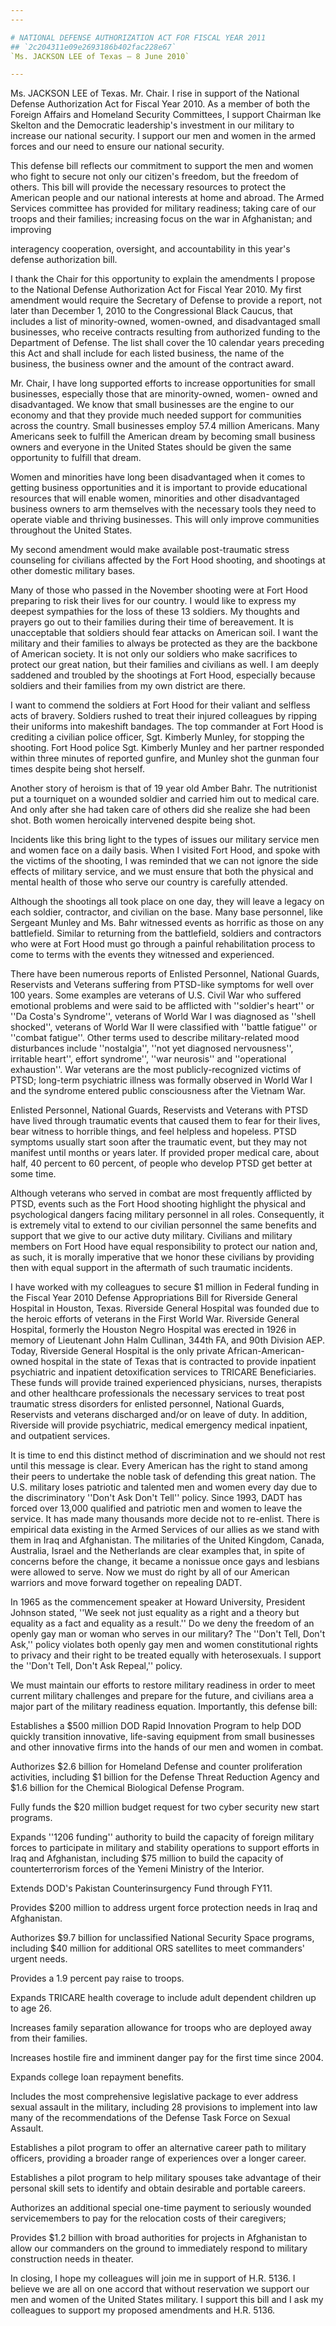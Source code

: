 ```yaml
---
---

# NATIONAL DEFENSE AUTHORIZATION ACT FOR FISCAL YEAR 2011
## `2c204311e09e2693186b402fac228e67`
`Ms. JACKSON LEE of Texas — 8 June 2010`

---
```



Ms. JACKSON LEE of Texas. Mr. Chair. I rise in support of the 
National Defense Authorization Act for Fiscal Year 2010. As a member of 
both the Foreign Affairs and Homeland Security Committees, I support 
Chairman Ike Skelton and the Democratic leadership's investment in our 
military to increase our national security. I support our men and women 
in the armed forces and our need to ensure our national security.

This defense bill reflects our commitment to support the men and 
women who fight to secure not only our citizen's freedom, but the 
freedom of others. This bill will provide the necessary resources to 
protect the American people and our national interests at home and 
abroad. The Armed Services committee has provided for military 
readiness; taking care of our troops and their families; increasing 
focus on the war in Afghanistan; and improving


interagency cooperation, oversight, and accountability in this year's 
defense authorization bill.

I thank the Chair for this opportunity to explain the amendments I 
propose to the National Defense Authorization Act for Fiscal Year 2010. 
My first amendment would require the Secretary of Defense to provide a 
report, not later than December 1, 2010 to the Congressional Black 
Caucus, that includes a list of minority-owned, women-owned, and 
disadvantaged small businesses, who receive contracts resulting from 
authorized funding to the Department of Defense. The list shall cover 
the 10 calendar years preceding this Act and shall include for each 
listed business, the name of the business, the business owner and the 
amount of the contract award.

Mr. Chair, I have long supported efforts to increase opportunities 
for small businesses, especially those that are minority-owned, women-
owned and disadvantaged. We know that small businesses are the engine 
to our economy and that they provide much needed support for 
communities across the country. Small businesses employ 57.4 million 
Americans. Many Americans seek to fulfill the American dream by 
becoming small business owners and everyone in the United States should 
be given the same opportunity to fulfill that dream.

Women and minorities have long been disadvantaged when it comes to 
getting business opportunities and it is important to provide 
educational resources that will enable women, minorities and other 
disadvantaged business owners to arm themselves with the necessary 
tools they need to operate viable and thriving businesses. This will 
only improve communities throughout the United States.

My second amendment would make available post-traumatic stress 
counseling for civilians affected by the Fort Hood shooting, and 
shootings at other domestic military bases.

Many of those who passed in the November shooting were at Fort Hood 
preparing to risk their lives for our country. I would like to express 
my deepest sympathies for the loss of these 13 soldiers. My thoughts 
and prayers go out to their families during their time of bereavement. 
It is unacceptable that soldiers should fear attacks on American soil. 
I want the military and their families to always be protected as they 
are the backbone of American society. It is not only our soldiers who 
make sacrifices to protect our great nation, but their families and 
civilians as well. I am deeply saddened and troubled by the shootings 
at Fort Hood, especially because soldiers and their families from my 
own district are there.

I want to commend the soldiers at Fort Hood for their valiant and 
selfless acts of bravery. Soldiers rushed to treat their injured 
colleagues by ripping their uniforms into makeshift bandages. The top 
commander at Fort Hood is crediting a civilian police officer, Sgt. 
Kimberly Munley, for stopping the shooting. Fort Hood police Sgt. 
Kimberly Munley and her partner responded within three minutes of 
reported gunfire, and Munley shot the gunman four times despite being 
shot herself.

Another story of heroism is that of 19 year old Amber Bahr. The 
nutritionist put a tourniquet on a wounded soldier and carried him out 
to medical care. And only after she had taken care of others did she 
realize she had been shot. Both women heroically intervened despite 
being shot.

Incidents like this bring light to the types of issues our military 
service men and women face on a daily basis. When I visited Fort Hood, 
and spoke with the victims of the shooting, I was reminded that we can 
not ignore the side effects of military service, and we must ensure 
that both the physical and mental health of those who serve our country 
is carefully attended.

Although the shootings all took place on one day, they will leave a 
legacy on each soldier, contractor, and civilian on the base. Many base 
personnel, like Sergeant Munley and Ms. Bahr witnessed events as 
horrific as those on any battlefield. Similar to returning from the 
battlefield, soldiers and contractors who were at Fort Hood must go 
through a painful rehabilitation process to come to terms with the 
events they witnessed and experienced.

There have been numerous reports of Enlisted Personnel, National 
Guards, Reservists and Veterans suffering from PTSD-like symptoms for 
well over 100 years. Some examples are veterans of U.S. Civil War who 
suffered emotional problems and were said to be afflicted with 
''soldier's heart'' or ''Da Costa's Syndrome'', veterans of World War I 
was diagnosed as ''shell shocked'', veterans of World War II were 
classified with ''battle fatigue'' or ''combat fatigue''. Other terms 
used to describe military-related mood disturbances include 
''nostalgia'', ''not yet diagnosed nervousness'', irritable heart'', 
effort syndrome'', ''war neurosis'' and ''operational exhaustion''. War 
veterans are the most publicly-recognized victims of PTSD; long-term 
psychiatric illness was formally observed in World War I and the 
syndrome entered public consciousness after the Vietnam War.


Enlisted Personnel, National Guards, Reservists and Veterans with 
PTSD have lived through traumatic events that caused them to fear for 
their lives, bear witness to horrible things, and feel helpless and 
hopeless. PTSD symptoms usually start soon after the traumatic event, 
but they may not manifest until months or years later. If provided 
proper medical care, about half, 40 percent to 60 percent, of people 
who develop PTSD get better at some time.

Although veterans who served in combat are most frequently afflicted 
by PTSD, events such as the Fort Hood shooting highlight the physical 
and psychological dangers facing military personnel in all roles. 
Consequently, it is extremely vital to extend to our civilian personnel 
the same benefits and support that we give to our active duty military. 
Civilians and military members on Fort Hood have equal responsibility 
to protect our nation and, as such, it is morally imperative that we 
honor these civilians by providing then with equal support in the 
aftermath of such traumatic incidents.

I have worked with my colleagues to secure $1 million in Federal 
funding in the Fiscal Year 2010 Defense Appropriations Bill for 
Riverside General Hospital in Houston, Texas. Riverside General 
Hospital was founded due to the heroic efforts of veterans in the First 
World War. Riverside General Hospital, formerly the Houston Negro 
Hospital was erected in 1926 in memory of Lieutenant John Halm 
Cullinan, 344th FA, and 90th Division AEP. Today, Riverside General 
Hospital is the only private African-American-owned hospital in the 
state of Texas that is contracted to provide inpatient psychiatric and 
inpatient detoxification services to TRICARE Beneficiaries. These funds 
will provide trained experienced physicians, nurses, therapists and 
other healthcare professionals the necessary services to treat post 
traumatic stress disorders for enlisted personnel, National Guards, 
Reservists and veterans discharged and/or on leave of duty. In 
addition, Riverside will provide psychiatric, medical emergency medical 
inpatient, and outpatient services.

It is time to end this distinct method of discrimination and we 
should not rest until this message is clear. Every American has the 
right to stand among their peers to undertake the noble task of 
defending this great nation. The U.S. military loses patriotic and 
talented men and women every day due to the discriminatory ''Don't Ask 
Don't Tell'' policy. Since 1993, DADT has forced over 13,000 qualified 
and patriotic men and women to leave the service. It has made many 
thousands more decide not to re-enlist. There is empirical data 
existing in the Armed Services of our allies as we stand with them in 
Iraq and Afghanistan. The militaries of the United Kingdom, Canada, 
Australia, Israel and the Netherlands are clear examples that, in spite 
of concerns before the change, it became a nonissue once gays and 
lesbians were allowed to serve. Now we must do right by all of our 
American warriors and move forward together on repealing DADT.

In 1965 as the commencement speaker at Howard University, President 
Johnson stated, ''We seek not just equality as a right and a theory but 
equality as a fact and equality as a result.'' Do we deny the freedom 
of an openly gay man or woman who serves in our military? The ''Don't 
Tell, Don't Ask,'' policy violates both openly gay men and women 
constitutional rights to privacy and their right to be treated equally 
with heterosexuals. I support the ''Don't Tell, Don't Ask Repeal,'' 
policy.

We must maintain our efforts to restore military readiness in order 
to meet current military challenges and prepare for the future, and 
civilians area a major part of the military readiness equation. 
Importantly, this defense bill:

Establishes a $500 million DOD Rapid Innovation Program to help DOD 
quickly transition innovative, life-saving equipment from small 
businesses and other innovative firms into the hands of our men and 
women in combat.

Authorizes $2.6 billion for Homeland Defense and counter 
proliferation activities, including $1 billion for the Defense Threat 
Reduction Agency and $1.6 billion for the Chemical Biological Defense 
Program.

Fully funds the $20 million budget request for two cyber security new 
start programs.

Expands ''1206 funding'' authority to build the capacity of foreign 
military forces to participate in military and stability operations to 
support efforts in Iraq and Afghanistan, including $75 million to build 
the capacity of counterterrorism forces of the Yemeni Ministry of the 
Interior.

Extends DOD's Pakistan Counterinsurgency Fund through FY11.

Provides $200 million to address urgent force protection needs in 
Iraq and Afghanistan.

Authorizes $9.7 billion for unclassified National Security Space 
programs, including $40 million for additional ORS satellites to meet 
commanders' urgent needs.

Provides a 1.9 percent pay raise to troops.

Expands TRICARE health coverage to include adult dependent children 
up to age 26.



Increases family separation allowance for troops who are deployed 
away from their families.

Increases hostile fire and imminent danger pay for the first time 
since 2004.

Expands college loan repayment benefits.

Includes the most comprehensive legislative package to ever address 
sexual assault in the military, including 28 provisions to implement 
into law many of the recommendations of the Defense Task Force on 
Sexual Assault.

Establishes a pilot program to offer an alternative career path to 
military officers, providing a broader range of experiences over a 
longer career.

Establishes a pilot program to help military spouses take advantage 
of their personal skill sets to identify and obtain desirable and 
portable careers.

Authorizes an additional special one-time payment to seriously 
wounded servicemembers to pay for the relocation costs of their 
caregivers;

Provides $1.2 billion with broad authorities for projects in 
Afghanistan to allow our commanders on the ground to immediately 
respond to military construction needs in theater.

In closing, I hope my colleagues will join me in support of H.R. 
5136. I believe we are all on one accord that without reservation we 
support our men and women of the United States military. I support this 
bill and I ask my colleagues to support my proposed amendments and H.R. 
5136.
